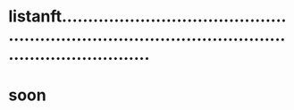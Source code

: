 # listanft...........................................................................................................................
# soon
